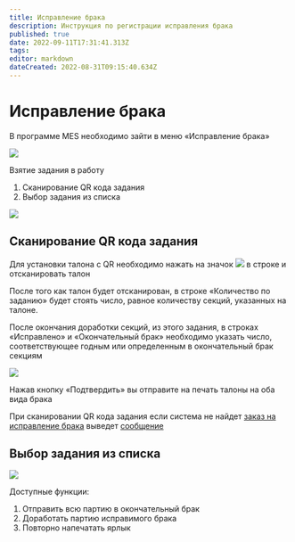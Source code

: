```yaml
---
title: Исправление брака
description: Инструкция по регистрации исправления брака
published: true
date: 2022-09-11T17:31:41.313Z
tags: 
editor: markdown
dateCreated: 2022-08-31T09:15:40.634Z
---
```


# Исправление брака

В программе MES необходимо зайти в меню «Исправление брака»

![](<../../../../../assets/image (1043).png>)

Взятие задания в работу

1. Сканирование QR кода задания
2. Выбор задания из списка

![](<../../../../../assets/image (682).png>)

## Сканирование QR кода задания

Для установки талона с QR необходимо нажать на значок ![](<../../../../../assets/2 (113).png>) в строке и отсканировать талон

После того как талон будет отсканирован, в строке «Количество по заданию» будет стоять число, равное количеству секций, указанных на талоне.

После окончания доработки секций, из этого задания, в строках «Исправлено» и «Окончательный брак» необходимо указать число, соответствующее годным или определенным в окончательный брак секциям

![](<../../../../../assets/image (570).png>)

Нажав кнопку «Подтвердить» вы отправите на печать талоны на оба вида брака

При сканировании QR кода задания если система не найдет [заказ на исправление брака](../../../../../upravlenie-proizvodstvom/nsi-proizvodstvo/tipy-znp/s07.md) выведет [сообщение](../../informacionnye-soobsheniya.md#zadanie-na-ispravlenie-ne-naideno)

## Выбор задания из списка

![](<../../../../../assets/image (71).png>)

Доступные функции:

1. Отправить всю партию в окончательный брак
2. Доработать партию исправимого брака
3. Повторно напечатать ярлык
